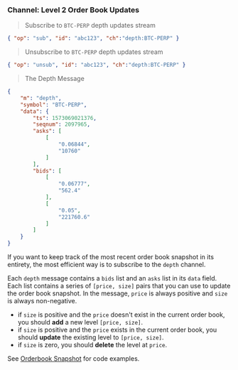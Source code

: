 ### Channel: Level 2 Order Book Updates

> Subscribe to `BTC-PERP` depth updates stream

```json
{ "op": "sub", "id": "abc123", "ch":"depth:BTC-PERP" }
```

> Unsubscribe to `BTC-PERP` depth updates stream

```json
{ "op": "unsub", "id": "abc123", "ch":"depth:BTC-PERP" }
```

> The Depth Message 

```json
{
    "m": "depth",
    "symbol": "BTC-PERP",
    "data": {
        "ts": 1573069021376,
        "seqnum": 2097965,
        "asks": [
            [
                "0.06844",
                "10760"
            ]
        ],
        "bids": [
            [
                "0.06777",
                "562.4"
            ],
            [
                "0.05",
                "221760.6"
            ]
        ]
    }
}
```

If you want to keep track of the most recent order book snapshot in its entirety, the most efficient way is to subscribe to the `depth` channel. 

Each `depth` message contains a `bids` list and an `asks` list in its `data` field. Each list contains a series of `[price, size]` pairs that 
you can use to update the order book snapshot. In the message, `price` is always positive and `size` is always non-negative. 

* if `size` is positive and the `price` doesn't exist in the current order book, you should **add** a new level `[price, size]`. 
* if `size` is positive and the `price` exists in the current order book, you should **update** the existing level to `[price, size]`. 
* if `size` is zero, you should **delete** the level at `price`. 

See [Orderbook Snapshot](#orderbook-snapshot) for code examples.

